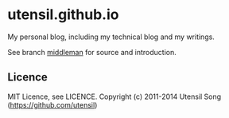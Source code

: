 utensil.github.io
=====================

My personal blog, including my technical blog and my writings.

See branch [middleman](https://github.com/utensil/utensil.github.com/tree/middleman) for source and introduction.

Licence
--------

MIT Licence, see LICENCE.
Copyright (c) 2011-2014 Utensil Song (https://github.com/utensil)